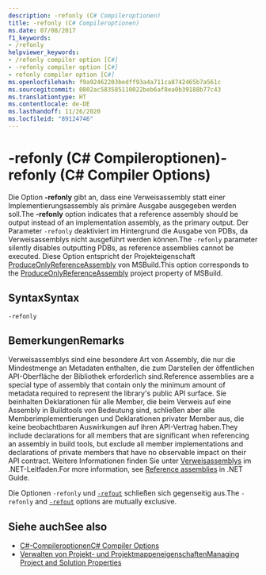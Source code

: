 ```yaml
---
description: -refonly (C# Compileroptionen)
title: -refonly (C# Compileroptionen)
ms.date: 07/08/2017
f1_keywords:
- /refonly
helpviewer_keywords:
- /refonly compiler option [C#]
- -refonly compiler option [C#]
- refonly compiler option [C#]
ms.openlocfilehash: f9a92462203bedff93a4a711ca8742465b7a561c
ms.sourcegitcommit: 0802ac583585110022beb6af8ea0b39188b77c43
ms.translationtype: HT
ms.contentlocale: de-DE
ms.lasthandoff: 11/26/2020
ms.locfileid: "89124746"
---
```

# <a name="-refonly-c-compiler-options"></a><span data-ttu-id="113f0-103">-refonly (C# Compileroptionen)</span><span class="sxs-lookup"><span data-stu-id="113f0-103">-refonly (C# Compiler Options)</span></span>

<span data-ttu-id="113f0-104">Die Option **-refonly** gibt an, dass eine Verweisassembly statt einer Implementierungsassembly als primäre Ausgabe ausgegeben werden soll.</span><span class="sxs-lookup"><span data-stu-id="113f0-104">The **-refonly** option indicates that a reference assembly should be output instead of an implementation assembly, as the primary output.</span></span> <span data-ttu-id="113f0-105">Der Parameter `-refonly` deaktiviert im Hintergrund die Ausgabe von PDBs, da Verweisassemblys nicht ausgeführt werden können.</span><span class="sxs-lookup"><span data-stu-id="113f0-105">The `-refonly` parameter silently disables outputting PDBs, as reference assemblies cannot be executed.</span></span> <span data-ttu-id="113f0-106">Diese Option entspricht der Projekteigenschaft [ProduceOnlyReferenceAssembly](/visualstudio/msbuild/common-msbuild-project-properties) von MSBuild.</span><span class="sxs-lookup"><span data-stu-id="113f0-106">This option corresponds to the [ProduceOnlyReferenceAssembly](/visualstudio/msbuild/common-msbuild-project-properties) project property of MSBuild.</span></span>

## <a name="syntax"></a><span data-ttu-id="113f0-107">Syntax</span><span class="sxs-lookup"><span data-stu-id="113f0-107">Syntax</span></span>

```console
-refonly
```

## <a name="remarks"></a><span data-ttu-id="113f0-108">Bemerkungen</span><span class="sxs-lookup"><span data-stu-id="113f0-108">Remarks</span></span>

<span data-ttu-id="113f0-109">Verweisassemblys sind eine besondere Art von Assembly, die nur die Mindestmenge an Metadaten enthalten, die zum Darstellen der öffentlichen API-Oberfläche der Bibliothek erforderlich sind.</span><span class="sxs-lookup"><span data-stu-id="113f0-109">Reference assemblies are a special type of assembly that contain only the minimum amount of metadata required to represent the library's public API surface.</span></span> <span data-ttu-id="113f0-110">Sie beinhalten Deklarationen für alle Member, die beim Verweis auf eine Assembly in Buildtools von Bedeutung sind, schließen aber alle Memberimplementierungen und Deklarationen privater Member aus, die keine beobachtbaren Auswirkungen auf ihren API-Vertrag haben.</span><span class="sxs-lookup"><span data-stu-id="113f0-110">They include declarations for all members that are significant when referencing an assembly in build tools, but exclude all member implementations and declarations of private members that have no observable impact on their API contract.</span></span> <span data-ttu-id="113f0-111">Weitere Informationen finden Sie unter [Verweisassemblys](../../../standard/assembly/reference-assemblies.md) im .NET-Leitfaden.</span><span class="sxs-lookup"><span data-stu-id="113f0-111">For more information, see [Reference assemblies](../../../standard/assembly/reference-assemblies.md) in .NET Guide.</span></span>

<span data-ttu-id="113f0-112">Die Optionen `-refonly` und [`-refout`](refout-compiler-option.md) schließen sich gegenseitig aus.</span><span class="sxs-lookup"><span data-stu-id="113f0-112">The `-refonly` and [`-refout`](refout-compiler-option.md) options are mutually exclusive.</span></span>

## <a name="see-also"></a><span data-ttu-id="113f0-113">Siehe auch</span><span class="sxs-lookup"><span data-stu-id="113f0-113">See also</span></span>

- [<span data-ttu-id="113f0-114">C#-Compileroptionen</span><span class="sxs-lookup"><span data-stu-id="113f0-114">C# Compiler Options</span></span>](./index.md)
- [<span data-ttu-id="113f0-115">Verwalten von Projekt- und Projektmappeneigenschaften</span><span class="sxs-lookup"><span data-stu-id="113f0-115">Managing Project and Solution Properties</span></span>](/visualstudio/ide/managing-project-and-solution-properties)
